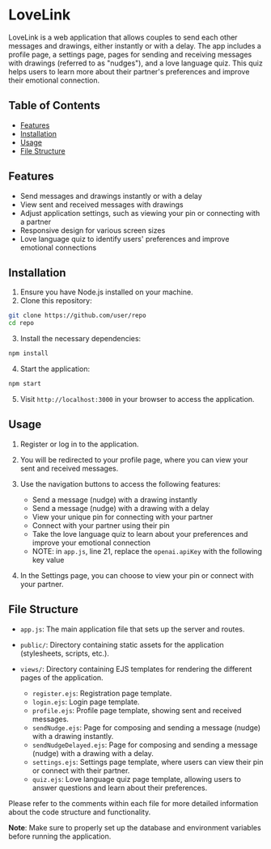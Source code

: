 # LoveLink

LoveLink is a web application that allows couples to send each other messages and drawings, either instantly or with a delay. The app includes a profile page, a settings page, pages for sending and receiving messages with drawings (referred to as "nudges"), and a love language quiz. This quiz helps users to learn more about their partner's preferences and improve their emotional connection.

## Table of Contents

- [Features](#features)
- [Installation](#installation)
- [Usage](#usage)
- [File Structure](#file-structure)

## Features

- Send messages and drawings instantly or with a delay
- View sent and received messages with drawings
- Adjust application settings, such as viewing your pin or connecting with a partner
- Responsive design for various screen sizes
- Love language quiz to identify users' preferences and improve emotional connections

## Installation

1. Ensure you have Node.js installed on your machine.
2. Clone this repository:

```bash
git clone https://github.com/user/repo
cd repo
```

3. Install the necessary dependencies:

```bash
npm install
```

4. Start the application:

```bash
npm start
```

5. Visit `http://localhost:3000` in your browser to access the application.

## Usage

1. Register or log in to the application.
2. You will be redirected to your profile page, where you can view your sent and received messages.
3. Use the navigation buttons to access the following features:

   - Send a message (nudge) with a drawing instantly
   - Send a message (nudge) with a drawing with a delay
   - View your unique pin for connecting with your partner
   - Connect with your partner using their pin
   - Take the love language quiz to learn about your preferences and improve your emotional connection
   - NOTE: in `app.js`, line 21, replace the `openai.apiKey` with the following key value

4. In the Settings page, you can choose to view your pin or connect with your partner.

## File Structure

- `app.js`: The main application file that sets up the server and routes.
- `public/`: Directory containing static assets for the application (stylesheets, scripts, etc.).
- `views/`: Directory containing EJS templates for rendering the different pages of the application.

   - `register.ejs`: Registration page template.
   - `login.ejs`: Login page template.
   - `profile.ejs`: Profile page template, showing sent and received messages.
   - `sendNudge.ejs`: Page for composing and sending a message (nudge) with a drawing instantly.
   - `sendNudgeDelayed.ejs`: Page for composing and sending a message (nudge) with a drawing with a delay.
   - `settings.ejs`: Settings page template, where users can view their pin or connect with their partner.
   - `quiz.ejs`: Love language quiz page template, allowing users to answer questions and learn about their preferences.

Please refer to the comments within each file for more detailed information about the code structure and functionality.

**Note**: Make sure to properly set up the database and environment variables before running the application.